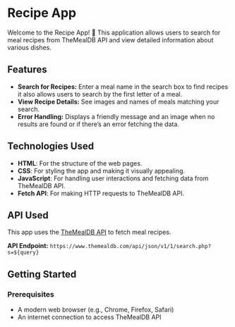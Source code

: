 # Recipe App

Welcome to the Recipe App! 🍲 This application allows users to search for meal recipes from TheMealDB API and view detailed information about various dishes.

## Features

- **Search for Recipes:** Enter a meal name in the search box to find recipes it also allows users to search by the first letter of a meal.
- **View Recipe Details:** See images and names of meals matching your search.
- **Error Handling:** Displays a friendly message and an image when no results are found or if there’s an error fetching the data.


## Technologies Used

- **HTML**: For the structure of the web pages.
- **CSS**: For styling the app and making it visually appealing.
- **JavaScript**: For handling user interactions and fetching data from TheMealDB API.
- **Fetch API**: For making HTTP requests to TheMealDB API.

## API Used

This app uses the [TheMealDB API](https://www.themealdb.com/api.php) to fetch meal recipes.

**API Endpoint:** `https://www.themealdb.com/api/json/v1/1/search.php?s=${query}`

## Getting Started

### Prerequisites

- A modern web browser (e.g., Chrome, Firefox, Safari)
- An internet connection to access TheMealDB API


